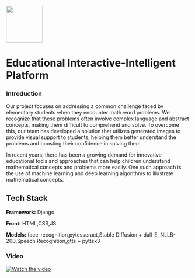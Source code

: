 <img src="https://i.imgur.com/ixdsn4y.png " width="100" height="100">


# Educational Interactive-Intelligent Platform

### Introduction
Our project focuses on addressing a common challenge faced by elementary students when they encounter math word problems. We recognize that these problems often involve complex language and abstract concepts, making them difficult to comprehend and solve. To overcome this, our team has developed a solution that utilizes generated images to provide visual support to students, helping them better understand the problems and boosting their confidence in solving them.

In recent years, there has been a growing demand for innovative educational tools and approaches that can help children understand mathematical concepts and problems more easily. One such approach is the use of machine learning and deep learning algorithms to illustrate mathematical concepts.



## Tech Stack

**Framework:** Django

**Front:** HTML,CSS,JS

**Models:** face-recognition,pytesseract,Stable Diffusion + dall-E, NLLB-200,Speech Recognition,gtts + pyttsx3

### Video
[![Watch the video](https://img.youtube.com/vi/n9heYB7wpyk/0.jpg)](https://www.youtube.com/watch?v=n9heYB7wpyk)



